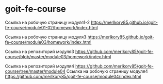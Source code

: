 # goit-fe-course
Ссылка на робочую страницу модуля1-2
https://merlkory85.github.io/goit-fe-course/module01-02/homework/index.html


Ссылка на робочую страницу модуля3
https://merlkory85.github.io/goit-fe-course/module03/homework/index.html

Ссылка на репозиторий модуля3
https://github.com/merlkory85/goit-fe-course/blob/master/module03/homework/index.html

Ссылка на репозиторий модуля4
https://github.com/merlkory85/goit-fe-course/tree/master/module04
Ссылка на робочую страницу модуля4
https://github.com/merlkory85/goit-fe-course/module04/index.html
